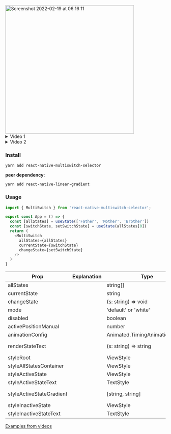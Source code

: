 <img width="404" alt="Screenshot 2022-02-19 at 06 16 11" src="https://user-images.githubusercontent.com/33498670/154785524-1ae481dc-c03d-4219-a47e-11a4b0629044.png">

<details>
  <summary>Video 1</summary>

  https://user-images.githubusercontent.com/33498670/154785463-2a7fd8f5-a7aa-473c-892e-6fe86ec7ca95.mov
</details>
<details>
  <summary>Video 2</summary>

  https://user-images.githubusercontent.com/33498670/154785433-86e5e46d-b69c-4239-976e-d9c53ae5ebc2.mov
</details>

### Install
```Shell
yarn add react-native-multiswitch-selector
```
**peer dependency:**
```Shell
yarn add react-native-linear-gradient
```

### Usage
```js
import { MultiSwitch } from 'react-native-multiswitch-selector';

export const App = () => {
  const [allStates] = useState(['Father', 'Mother', 'Brother'])
  const [switchState, setSwitchState] = useState(allStates[0])
  return (
    <MultiSwitch
      allStates={allStates}
      currentState={switchState}
      changeState={setSwitchState}
    />
  )
}
```

| Prop                     | Explanation                             | Type                           | Default                | Required |
| ------------------------ | --------------------------------------- | ------------------------------ | ---------------------- | -------- |
| allStates                |                                         | string[]                       |                        | true     |
| currentState             |                                         | string                         |                        | true     |
| changeState              |                                         | (s: string) => void            |                        | true     |
| mode                     |                                         | 'default' or 'white'           | 'default'              | false    |
| disabled                 |                                         | boolean                        | false                  | false    |
| activePositionManual     |                                         | number                         | undefined              | false    |
| animationConfig          |                                         | Animated.TimingAnimationConfig |                        | false    |
| renderStateText          |                                         | (s: string) => string          | (s: string) => s       | false    |
| styleRoot                |                                         | ViewStyle                      | {}                     | false    |
| styleAllStatesContainer  |                                         | ViewStyle                      | {}                     | false    |
| styleActiveState         |                                         | ViewStyle                      | {}                     | false    |
| styleActiveStateText     |                                         | TextStyle                      | {}                     | false    |
| styleActiveStateGradient |                                         | [string, string]               | ['#81cf34', '#619c27'] | false    |
| styleInactiveState       |                                         | ViewStyle                      | {}                     | false    |
| styleInactiveStateText   |                                         | TextStyle                      | {}                     | false    |

[Examples from videos](https://github.com/norflin321/react-native-multiswitch-selector/blob/main/example/src/App.tsx)
